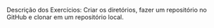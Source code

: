 Descrição dos Exercícios: 
Criar os diretórios, fazer um repositório no GitHub e clonar em um repositório local. 